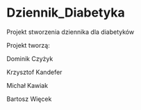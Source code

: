 # Dziennik_Diabetyka
Projekt stworzenia dziennika dla diabetyków

Projekt tworzą:


Dominik Czyżyk

Krzysztof Kandefer

Michał Kawiak

Bartosz Więcek
